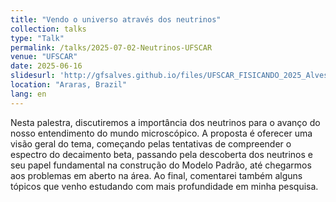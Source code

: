 ```yaml
---
title: "Vendo o universo através dos neutrinos"
collection: talks
type: "Talk"
permalink: /talks/2025-07-02-Neutrinos-UFSCAR
venue: "UFSCAR"
date: 2025-06-16
slidesurl: 'http://gfsalves.github.io/files/UFSCAR_FISICANDO_2025_Alves_Gustavo.pdf'
location: "Araras, Brazil"
lang: en
---
```


Nesta palestra, discutiremos a importância dos neutrinos para o avanço do nosso entendimento do mundo microscópico. A proposta é oferecer uma visão geral do tema, começando pelas tentativas de compreender o espectro do decaimento beta, passando pela descoberta dos neutrinos e seu papel fundamental na construção do Modelo Padrão, até chegarmos aos problemas em aberto na área. Ao final, comentarei também alguns tópicos que venho estudando com mais profundidade em minha pesquisa.